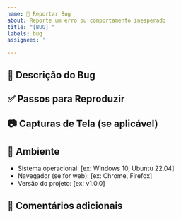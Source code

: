 ```yaml
---
name: 🐞 Reportar Bug
about: Reporte um erro ou comportamento inesperado
title: "[BUG] "
labels: bug
assignees: ''

---
```


## 🐛 Descrição do Bug  
<!-- Diga o que está acontecendo de errado. Seja claro e direto. -->

## ✅ Passos para Reproduzir  
<!-- Liste os passos para que qualquer pessoa consiga reproduzir o problema. Exemplo:
1. Vá para '...'
2. Clique em '...'
3. Role até '...'
4. Veja o erro
-->

## 📷 Capturas de Tela (se aplicável)  
<!-- Adicione screenshots aqui para ajudar a entender o bug -->

## 🧩 Ambiente  
- Sistema operacional: [ex: Windows 10, Ubuntu 22.04]
- Navegador (se for web): [ex: Chrome, Firefox]
- Versão do projeto: [ex: v1.0.0]

## 💬 Comentários adicionais  
<!-- Adicione qualquer outra informação que ajude a entender o contexto -->
